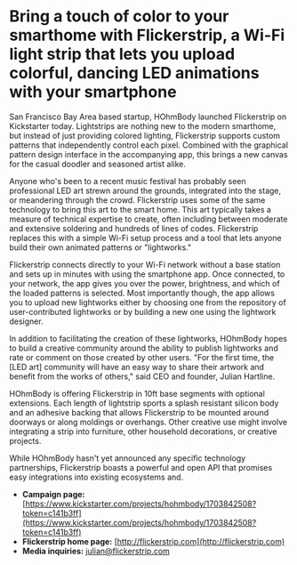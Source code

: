 Bring a touch of color to your smarthome with Flickerstrip, a Wi-Fi light strip that lets you upload colorful, dancing LED animations with your smartphone
===================

San Francisco Bay Area based startup, HOhmBody launched Flickerstrip on Kickstarter today. Lightstrips are nothing new to the modern smarthome, but instead of just providing colored lighting, Flickerstrip supports custom patterns that independently control each pixel. Combined with the graphical pattern design interface in the accompanying app, this brings a new canvas for the casual doodler and seasoned artist alike.

Anyone who's been to a recent music festival has probably seen professional LED art strewn around the grounds, integrated into the stage, or meandering through the crowd. Flickerstrip uses some of the same technology to bring this art to the smart home. This art typically takes a measure of technical expertise to create, often including between moderate and extensive soldering and hundreds of lines of codes. Flickerstrip replaces this with a simple Wi-Fi setup process and a tool that lets anyone build their own animated patterns or "lightworks."

Flickerstrip connects directly to your Wi-Fi network without a base station and sets up in minutes with using the smartphone app. Once connected, to your network, the app gives you over the power, brightness, and which of the loaded patterns is selected. Most importantly though, the app allows you to upload new lightworks either by choosing one from the repository of user-contributed lightworks or by building a new one using the lightwork designer.

In addition to facilitating the creation of these lightworks, HOhmBody hopes to build a creative community around the ability to publish lightworks and rate or comment on those created by other users. "For the first time, the [LED art] community will have an easy way to share their artwork and benefit from the works of others," said CEO and founder, Julian Hartline.

HOhmBody is offering Flickerstrip in 10ft base segments with optional extensions. Each length of lightstrip sports a splash resistant silicon body and an adhesive backing that allows Flickerstrip to be mounted around doorways or along moldings or overhangs. Other creative use might involve integrating a strip into furniture, other household decorations, or creative projects.

While HOhmBody hasn't yet announced any specific technology partnerships, Flickerstrip boasts a powerful and open API that promises easy integrations into existing ecosystems and.

* **Campaign page:** [https://www.kickstarter.com/projects/hohmbody/1703842508?token=c141b3ff](https://www.kickstarter.com/projects/hohmbody/1703842508?token=c141b3ff)
* **Flickerstrip home page:** [http://flickerstrip.com](http://flickerstrip.com)
* **Media inquiries:** julian@flickerstrip.com


